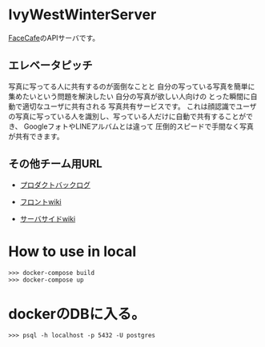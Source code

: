 # IvyWestWinterServer

[FaceCafe](https://github.com/enpitut2018/IvyWestWinterFront)のAPIサーバです。

## エレベータピッチ

写真に写ってる人に共有するのが面倒なことと
自分の写っている写真を簡単に集めたいという問題を解決したい
自分の写真が欲しい人向けの
とった瞬間に自動で適切なユーザに共有される
写真共有サービスです。
これは顔認識でユーザの写真に写っている人を識別し、写っている人だけに自動で共有することができ、
GoogleフォトやLINEアルバムとは違って
圧倒的スピードで手間なく写真が共有できます。

## その他チーム用URL

* [プロダクトバックログ](https://github.com/enpitut2018/IvyWestWinterFront/projects/1)

* [フロントwiki](https://github.com/enpitut2018/IvyWestWinterFront/wiki)

* [サーバサイドwiki](https://github.com/enpitut2018/IvyWestWinterServer/wiki)

# How to use in local
```
>>> docker-compose build
>>> docker-compose up
```

# dockerのDBに入る。
```
>>> psql -h localhost -p 5432 -U postgres
```
